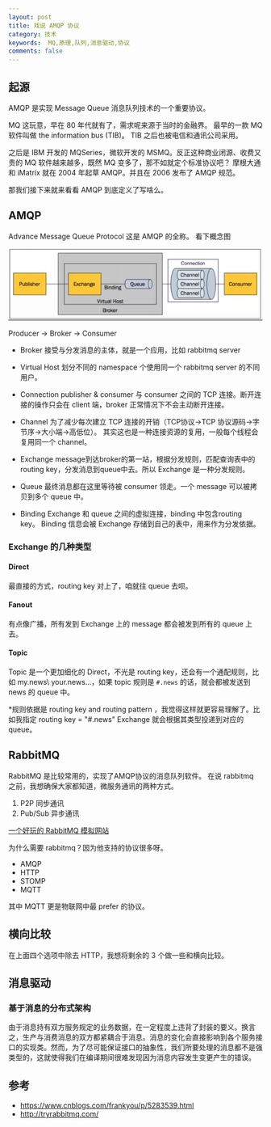 ```yaml
---
layout: post
title: 戏说 AMQP 协议
category: 技术
keywords:  MQ,原理,队列,消息驱动,协议
comments: false
---
```


## 起源

AMQP 是实现 Message Queue 消息队列技术的一个重要协议。

MQ 这玩意，早在 80 年代就有了，需求呢来源于当时的金融界。
最早的一款 MQ 软件叫做 the information bus (TIB)。
TIB 之后也被电信和通讯公司采用。

之后是 IBM 开发的 MQSeries，微软开发的 MSMQ。反正这种商业闭源、收费又贵的 MQ 软件越来越多，既然 MQ 变多了，那不如就定个标准协议吧？
摩根大通和 iMatrix 就在 2004 年起草 AMQP。并且在 2006 发布了 AMQP 规范。

那我们接下来就来看看 AMQP 到底定义了写啥么。

<!--more-->

## AMQP

Advance Message Queue Protocol 这是 AMQP 的全称。
看下概念图

![pic-1](../assets/img/amqp/amqp-1.png)

Producer -> Broker -> Consumer

- Broker
  接受与分发消息的主体，就是一个应用，比如 rabbitmq server

- Virtual Host
  划分不同的 namespace 个使用同一个 rabbitmq server 的不同用户。

- Connection
  publisher & consumer 与 consumer 之间的 TCP 连接。断开连接的操作只会在 client 端，broker 正常情况下不会主动断开连接。

- Channel
  为了减少每次建立 TCP 连接的开销（TCP协议->TCP 协议源码->字节序->大小端->高低位）。
  其实这也是一种连接资源的复用，一般每个线程会复用同一个 channel。

- Exchange
  message到达broker的第一站，根据分发规则，匹配查询表中的routing key，分发消息到queue中去。所以 Exchange 是一种分发规则。

- Queue
  最终消息都在这里等待被 consumer 领走。一个 message 可以被拷贝到多个 queue 中。

- Binding
  Exchange 和 queue 之间的虚拟连接，binding 中包含routing key。
  Binding 信息会被 Exchange 存储到自己的表中，用来作为分发依据。

### Exchange 的几种类型

#### Direct

最直接的方式，routing key 对上了，咱就往 queue 去呗。

#### Fanout

有点像广播，所有发到 Exchange 上的 message 都会被发到所有的 queue 上去。

#### Topic

Topic 是一个更加细化的 Direct，不光是 routing key，还会有一个通配规则，比如 my.news\ your.news...，如果 topic 规则是 `#.news` 的话，就会都被发送到 news 的 queue 中。

*规则依据是 routing key and routing pattern ，我觉得这样就更容易理解了。比如我指定 routing key = "#.news" Exchange 就会根据其类型投递到对应的 queue。

## RabbitMQ

RabbitMQ 是比较常用的，实现了AMQP协议的消息队列软件。
在说 rabbitmq 之前，我想确保大家都知道，微服务通讯的两种方式。

1. P2P 同步通讯
2. Pub/Sub 异步通讯

[一个好玩的 RabbitMQ 模拟网站](http://tryrabbitmq.com/)

为什么需要 rabbitmq？因为他支持的协议很多呀。

- AMQP
- HTTP
- STOMP
- MQTT

其中 MQTT 更是物联网中最 prefer 的协议。

## 横向比较

在上面四个选项中除去 HTTP，我想将剩余的 3 个做一些和横向比较。

## 消息驱动

### 基于消息的分布式架构

由于消息持有双方服务规定的业务数据，在一定程度上违背了封装的要义。换言之，生产与消费消息的双方都紧耦合于消息。消息的变化会直接影响到各个服务接口的实现类。然而，为了尽可能保证接口的抽象性，我们所要处理的消息都不是强类型的，这就使得我们在编译期间很难发现因为消息内容发生变更产生的错误。


## 参考

- <https://www.cnblogs.com/frankyou/p/5283539.html>
- <http://tryrabbitmq.com/>